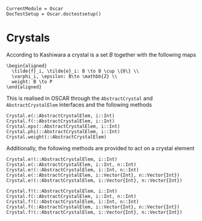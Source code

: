 ```@meta
CurrentModule = Oscar
DocTestSetup = Oscar.doctestsetup()
```

# Crystals

According to Kashiwara a crystal is a set $B$ together with the following maps
```
\begin{aligned}
  \tilde{f}_i, \tilde{e}_i: B \to B \cup \{0\} \\
  \varphi_i, \epsilon: B\to \mathbb{Z} \\
  weight: B \to P
\end{aligned}
```

This is realised in OSCAR through the `AbstractCrystal` and `AbstractCrystalElem` interfaces and the following methods

```@docs
Crystal.e(::AbstractCrystalElem, i::Int)
Crystal.f(::AbstractCrystalElem, i::Int)
Crystal.eps(::AbstractCrystalElem, i::Int)
Crystal.phi(::AbstractCrystalElem, i::Int)
Crystal.weight(::AbstractCrystalElem)
```

Additionally, the following methods are provided to act on a crystal element
```@docs
Crystal.e!(::AbstractCrystalElem, i::Int)
Crystal.e(::AbstractCrystalElem, i::Int, n::Int)
Crystal.e!(::AbstractCrystalElem, i::Int, n::Int)
Crystal.e(::AbstractCrystalElem, i::Vector{Int}, n::Vector{Int})
Crystal.e!(::AbstractCrystalElem, i::Vector{Int}, n::Vector{Int})
```

```@docs
Crystal.f!(::AbstractCrystalElem, i::Int)
Crystal.f(::AbstractCrystalElem, i::Int, n::Int)
Crystal.f!(::AbstractCrystalElem, i::Int, n::Int)
Crystal.f(::AbstractCrystalElem, i::Vector{Int}, n::Vector{Int})
Crystal.f!(::AbstractCrystalElem, i::Vector{Int}, n::Vector{Int})
```
